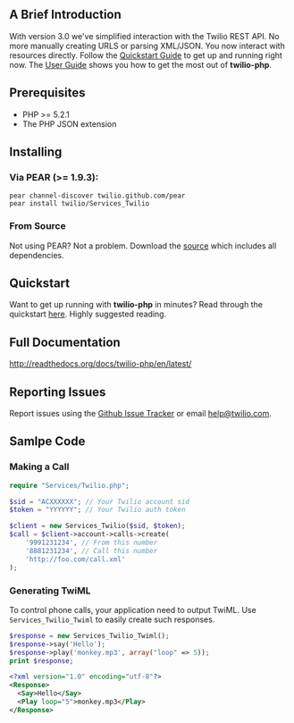 ## A Brief Introduction

With version 3.0 we've simplified interaction with the Twilio REST API. No more manually creating URLS or parsing XML/JSON. You now interact with resources directly. Follow the [Quickstart Guide](http://readthedocs.org/docs/twilio-php/en/latest/#quickstart) to get up and running right now. The [User Guide](http://readthedocs.org/docs/twilio-php/en/latest/#user-guide) shows you how to get the most out of **twilio-php**.

## Prerequisites

* PHP >= 5.2.1
* The PHP JSON extension

## Installing

### Via PEAR (>= 1.9.3):

    pear channel-discover twilio.github.com/pear
    pear install twilio/Services_Twilio

### From Source

Not using PEAR? Not a problem. Download the [source](https://github.com/twilio/twilio-php/zipball/master) which includes all dependencies.

## Quickstart

Want to get up running with **twilio-php** in minutes? Read through the quickstart [here](http://readthedocs.org/docs/twilio-php/en/latest/#quickstart). Highly suggested reading.

## Full Documentation

http://readthedocs.org/docs/twilio-php/en/latest/

## Reporting Issues

Report issues using the [Github Issue Tracker](https://github.com/twilio/twilio-php/issues) or email [help@twilio.com](mailto:help@twilio.com).

## Samlpe Code

### Making a Call

```php
require "Services/Twilio.php";

$sid = "ACXXXXXX"; // Your Twilio account sid
$token = "YYYYYY"; // Your Twilio auth token

$client = new Services_Twilio($sid, $token);
$call = $client->account->calls->create(
    '9991231234', // From this number
    '8881231234', // Call this number
    'http://foo.com/call.xml'
);
```

### Generating TwiML

To control phone calls, your application need to output TwiML. Use `Services_Twilio_Twiml` to easily create such responses.

```php
$response = new Services_Twilio_Twiml();
$response->say('Hello');
$response->play('monkey.mp3', array("loop" => 5));
print $response;
```

```xml
<?xml version="1.0" encoding="utf-8"?>
<Response>
  <Say>Hello</Say>
  <Play loop="5">monkey.mp3</Play>
</Response>
```


